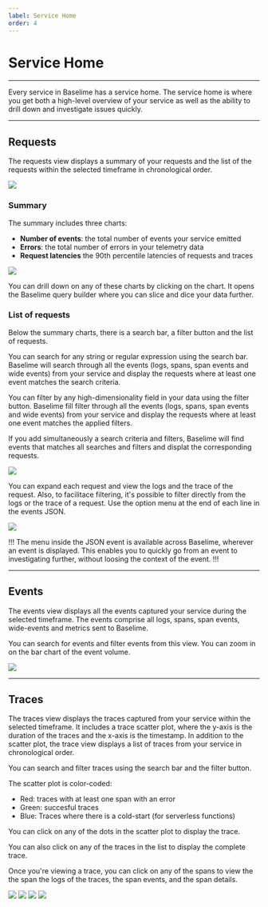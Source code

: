 ```yaml
---
label: Service Home
order: 4
---
```


# Service Home

---

Every service in Baselime has a service home. The service home is where you get both a high-level overview of your service as well as the ability to drill down and investigate issues quickly.

---

## Requests

The requests view displays a summary of your requests and the list of the requests within the selected timeframe in chronological order.

![](../assets/images/illustrations/analyzing-data/home/requests.png)

### Summary

The summary includes three charts:
- **Number of events**: the total number of events your service emitted
- **Errors**: the total number of errors in your telemetry data
- **Request latencies** the 90th percentile latencies of requests and traces

![](../assets/images/illustrations/analyzing-data/home/summary.png)

You can drill down on any of these charts by clicking on the chart. It opens the Baselime query builder where you can slice and dice your data further. 

### List of requests

Below the summary charts, there is a search bar, a filter button and the list of requests.

You can search for any string or regular expression using the search bar. Baselime will search through all the events (logs, spans, span events and wide events) from your service and display the requests where at least one event matches the search criteria.

You can filter by any high-dimensionality field in your data using the filter button. Baselime fill filter through all the events (logs, spans, span events and wide events) from your service and display the requests where at least one event matches the applied filters.

If you add simultaneously a search criteria and filters, Baselime will find events that matches all searches and filters and displat the corresponding requests.

![](../assets/images/illustrations/analyzing-data/home/requests-filters.png)

You can expand each request and view the logs and the trace of the request. Also, to facilitace filtering, it's possible to filter directly from the logs or the trace of a request. Use the option menu at the end of each line in the events JSON.

![](../assets/images/illustrations/analyzing-data/home/request-logs.png)

!!!
The menu inside the JSON event is available across Baselime, wherever an event is displayed. This enables you to quickly go from an event to investigating further, without loosing the context of the event.
!!!

---

## Events

The events view displays all the events captured your service during the selected timeframe. The events comprise all logs, spans, span events, wide-events and metrics sent to Baselime.

You can search for events and filter events from this view. You can zoom in on the bar chart of the event volume.

![](../assets/images/illustrations/analyzing-data/home/events.png)

---

## Traces

The traces view displays the traces captured from your service within the selected timeframe. It includes a trace scatter plot, where the y-axis is the duration of the traces and the x-axis is the timestamp. In addition to the scatter plot, the trace view displays a list of traces from your service in chronological order.

You can search and filter traces using the search bar and the filter button.

The scatter plot is color-coded:

- Red: traces with at least one span with an error
- Green: succesful traces
- Blue: Traces where there is a cold-start (for serverless functions)

You can click on any of the dots in the scatter plot to display the trace.

You can also click on any of the traces in the list to display the complete trace.

Once you're viewing a trace, you can click on any of the spans to view the the span the logs of the traces, the span events, and the span details.

![](../assets/images/illustrations/analyzing-data/home/traces.png)
![](../assets/images/illustrations/analyzing-data/home/trace.png)
![](../assets/images/illustrations/analyzing-data/home/trace-timeline.png)
![](../assets/images/illustrations/analyzing-data/home/trace-logs.png)
